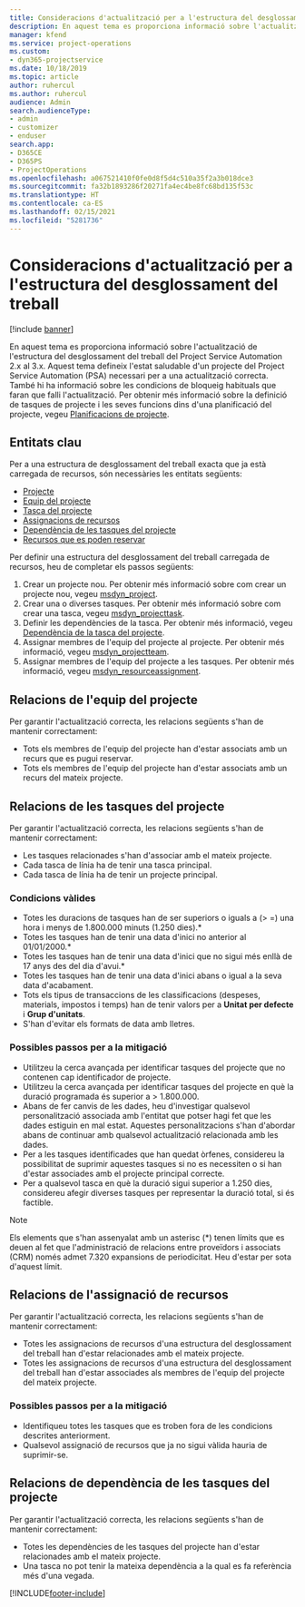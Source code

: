 ```yaml
---
title: Consideracions d'actualització per a l'estructura del desglossament del treball
description: En aquest tema es proporciona informació sobre l'actualització de l'estructura del desglossament del treball del Project Service Automation 2.x al 3.x.
manager: kfend
ms.service: project-operations
ms.custom:
- dyn365-projectservice
ms.date: 10/18/2019
ms.topic: article
author: ruhercul
ms.author: ruhercul
audience: Admin
search.audienceType:
- admin
- customizer
- enduser
search.app:
- D365CE
- D365PS
- ProjectOperations
ms.openlocfilehash: a067521410f0fe0d8f5d4c510a35f2a3b018dce3
ms.sourcegitcommit: fa32b1893286f20271fa4ec4be8fc68bd135f53c
ms.translationtype: HT
ms.contentlocale: ca-ES
ms.lasthandoff: 02/15/2021
ms.locfileid: "5281736"
---
```

# <a name="upgrade-considerations-for-the-work-breakdown-structure"></a>Consideracions d'actualització per a l'estructura del desglossament del treball

[!include [banner](../includes/psa-now-project-operations.md)]

En aquest tema es proporciona informació sobre l'actualització de l'estructura del desglossament del treball del Project Service Automation 2.x al 3.x. Aquest tema defineix l'estat saludable d'un projecte del Project Service Automation (PSA) necessari per a una actualització correcta. També hi ha informació sobre les condicions de bloqueig habituals que faran que falli l'actualització. Per obtenir més informació sobre la definició de tasques de projecte i les seves funcions dins d'una planificació del projecte, vegeu [Planificacions de projecte](project-creating.md).

## <a name="key-entities"></a>Entitats clau
Per a una estructura de desglossament del treball exacta que ja està carregada de recursos, són necessàries les entitats següents:

- [Projecte](https://docs.microsoft.com/dynamics365/customerengagement/on-premises/developer/entities/msdyn_project)
- [Equip del projecte](https://docs.microsoft.com/dynamics365/customerengagement/on-premises/developer/entities/msdyn_projectteam)
- [Tasca del projecte](https://docs.microsoft.com/dynamics365/customerengagement/on-premises/developer/entities/msdyn_projecttask)
- [Assignacions de recursos](https://docs.microsoft.com/dynamics365/customerengagement/on-premises/developer/entities/msdyn_resourceassignment)
- [Dependència de les tasques del projecte](https://docs.microsoft.com/dynamics365/customerengagement/on-premises/developer/entities/msdyn_projecttaskdependency)
- [Recursos que es poden reservar](https://docs.microsoft.com/dynamics365/customerengagement/on-premises/developer/entities/bookableresource)

Per definir una estructura del desglossament del treball carregada de recursos, heu de completar els passos següents:

1. Crear un projecte nou. Per obtenir més informació sobre com crear un projecte nou, vegeu [msdyn_project](https://docs.microsoft.com/dynamics365/customerengagement/on-premises/developer/entities/msdyn_project).
2. Crear una o diverses tasques. Per obtenir més informació sobre com crear una tasca, vegeu [msdyn_projecttask](https://docs.microsoft.com/dynamics365/customerengagement/on-premises/developer/entities/msdyn_projecttask).
3. Definir les dependències de la tasca. Per obtenir més informació, vegeu [Dependència de la tasca del projecte](https://docs.microsoft.com/dynamics365/customerengagement/on-premises/developer/entities/msdyn_projecttaskdependency).
4. Assignar membres de l'equip del projecte al projecte. Per obtenir més informació, vegeu [msdyn_projectteam](https://docs.microsoft.com/dynamics365/customerengagement/on-premises/developer/entities/msdyn_projectteam).
5. Assignar membres de l'equip del projecte a les tasques. Per obtenir més informació, vegeu [msdyn_resourceassignment](https://docs.microsoft.com/dynamics365/customerengagement/on-premises/developer/entities/msdyn_resourceassignment).

## <a name="project-team-relationships"></a>Relacions de l'equip del projecte

Per garantir l'actualització correcta, les relacions següents s'han de mantenir correctament:
- Tots els membres de l'equip del projecte han d'estar associats amb un recurs que es pugui reservar.
- Tots els membres de l'equip del projecte han d'estar associats amb un recurs del mateix projecte. 

## <a name="project-task-relationships"></a>Relacions de les tasques del projecte
Per garantir l'actualització correcta, les relacions següents s'han de mantenir correctament:

- Les tasques relacionades s'han d'associar amb el mateix projecte.
- Cada tasca de línia ha de tenir una tasca principal.
- Cada tasca de línia ha de tenir un projecte principal.

### <a name="valid-conditions"></a>Condicions vàlides

- Totes les duracions de tasques han de ser superiors o iguals a (> =) una hora i menys de 1.800.000 minuts (1.250 dies).*
- Totes les tasques han de tenir una data d'inici no anterior al 01/01/2000.*
- Totes les tasques han de tenir una data d'inici que no sigui més enllà de 17 anys des del dia d'avui.*
- Totes les tasques han de tenir una data d'inici abans o igual a la seva data d'acabament.
- Tots els tipus de transaccions de les classificacions (despeses, materials, impostos i temps) han de tenir valors per a **Unitat per defecte** i **Grup d'unitats**.
- S'han d'evitar els formats de data amb lletres.

### <a name="potential-mitigation-steps"></a>Possibles passos per a la mitigació
- Utilitzeu la cerca avançada per identificar tasques del projecte que no contenen cap identificador de projecte.
- Utilitzeu la cerca avançada per identificar tasques del projecte en què la duració programada és superior a > 1.800.000.
- Abans de fer canvis de les dades, heu d'investigar qualsevol personalització associada amb l'entitat que potser hagi fet que les dades estiguin en mal estat. Aquestes personalitzacions s'han d'abordar abans de continuar amb qualsevol actualització relacionada amb les dades.
- Per a les tasques identificades que han quedat òrfenes, considereu la possibilitat de suprimir aquestes tasques si no es necessiten o si han d'estar associades amb el projecte principal correcte.
- Per a qualsevol tasca en què la duració sigui superior a 1.250 dies, considereu afegir diverses tasques per representar la duració total, si és factible.

> [!NOTE]
> Els elements que s'han assenyalat amb un asterisc (\*) tenen límits que es deuen al fet que l'administració de relacions entre proveïdors i associats (CRM) només admet 7.320 expansions de periodicitat. Heu d'estar per sota d'aquest límit.

## <a name="resource-assignment-relationships"></a>Relacions de l'assignació de recursos
Per garantir l'actualització correcta, les relacions següents s'han de mantenir correctament:

- Totes les assignacions de recursos d'una estructura del desglossament del treball han d'estar relacionades amb el mateix projecte.
- Totes les assignacions de recursos d'una estructura del desglossament del treball han d'estar associades als membres de l'equip del projecte del mateix projecte.

### <a name="potential-mitigation-steps"></a>Possibles passos per a la mitigació
- Identifiqueu totes les tasques que es troben fora de les condicions descrites anteriorment.  
- Qualsevol assignació de recursos que ja no sigui vàlida hauria de suprimir-se.

## <a name="project-task-dependency-relationships"></a>Relacions de dependència de les tasques del projecte
Per garantir l'actualització correcta, les relacions següents s'han de mantenir correctament:

- Totes les dependències de les tasques del projecte han d'estar relacionades amb el mateix projecte.
- Una tasca no pot tenir la mateixa dependència a la qual es fa referència més d'una vegada.


[!INCLUDE[footer-include](../includes/footer-banner.md)]